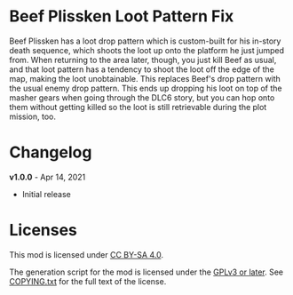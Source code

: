 Beef Plissken Loot Pattern Fix
==============================

Beef Plissken has a loot drop pattern which is custom-built for his in-story
death sequence, which shoots the loot up onto the platform he just jumped from.
When returning to the area later, though, you just kill Beef as usual, and that
loot pattern has a tendency to shoot the loot off the edge of the map, making
the loot unobtainable. This replaces Beef's drop pattern with the usual enemy
drop pattern.  This ends up dropping his loot on top of the masher gears when
going through the DLC6 story, but you can hop onto them without getting killed
so the loot is still retrievable during the plot mission, too.

Changelog
=========

**v1.0.0** - Apr 14, 2021
 * Initial release
 
Licenses
========

This mod is licensed under [CC BY-SA 4.0](https://creativecommons.org/licenses/by-sa/4.0/).

The generation script for the mod is licensed under the
[GPLv3 or later](https://www.gnu.org/licenses/quick-guide-gplv3.html).
See [COPYING.txt](../../COPYING.txt) for the full text of the license.

